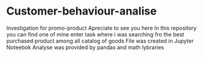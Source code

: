 # Customer-behaviour-analise
Investigation for promo-product
Apreciate to see you here
In this repository you can find one of mine enter task where i was searching fro the best purchased product among all catalog of goods
File was created in Jupyter Noteebok 
Analyse was provided by pandas and math lybraries 
